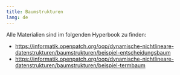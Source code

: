 ```yaml
---
title: Baumstrukturen
lang: de
---
```


Alle Materialien sind im folgenden Hyperbook zu finden:

- https://informatik.openpatch.org/oop/dynamische-nichtlineare-datenstrukturen/baumstrukturen/beispiel-entscheidungsbaum
- https://informatik.openpatch.org/oop/dynamische-nichtlineare-datenstrukturen/baumstrukturen/beispiel-termbaum

